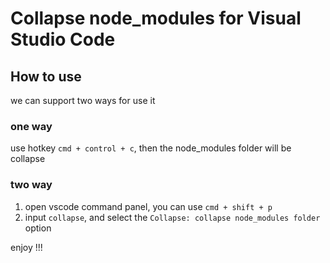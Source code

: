 # Collapse node_modules for Visual Studio Code

## How to use

we can support two ways for use it

### one way

use hotkey `cmd + control + c`, then the node_modules folder will be collapse

### two way

1. open vscode command panel, you can use `cmd + shift + p`  
2. input `collapse`, and select the `Collapse: collapse node_modules folder` option

enjoy !!!

